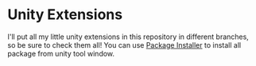# Unity Extensions

I'll put all my little unity extensions in this repository in different branches, so be sure to check them all!
You can use [Package Installer] to install all package from unity tool window.

[Package Installer]: https://github.com/NateArasti/UnityExtensions/tree/UnityExtensions-PackagesInstaller
